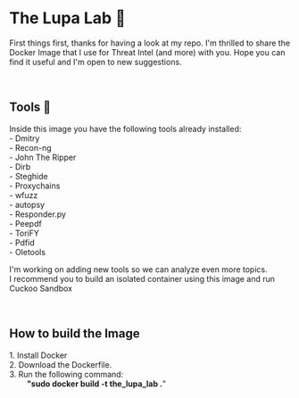 <h1> The Lupa Lab &#128270</h1>
<p>First things first, thanks for having a look at my repo. I'm thrilled to share the Docker Image that I use for Threat Intel (and more) with you. Hope you can find it useful and I'm open to new suggestions.</p>
<br>
<h2>Tools &#128295;</h2>
<p>Inside this image you have the following tools already installed: <br>
- Dmitry <br>
- Recon-ng<br>
- John The Ripper<br>
- Dirb<br>
- Steghide<br>
- Proxychains<br>
- wfuzz<br>
- autopsy<br>
- Responder.py<br>
- Peepdf<br>
- ToriFY<br>
- Pdfid<br>
- Oletools</p>
<p>I'm working on adding new tools so we can analyze even more topics.<br>
I recommend you to build an isolated container using this image and run Cuckoo Sandbox</p>
<br>
<h2>How to build the Image</h2>
<p>1. Install Docker<br>
2. Download the Dockerfile.<br>
3. Run the following command:<br>
  &nbsp; &nbsp; &nbsp; &nbsp; <b>"sudo docker build -t the_lupa_lab .</b>"
</p>





